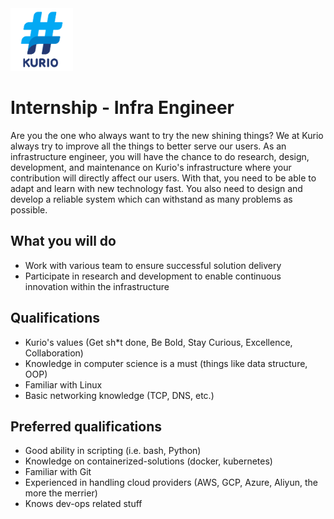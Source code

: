 <img src="../logo_kurio.png" alt="Logo" style="width: 100px;"/>

# Internship - Infra Engineer

Are you the one who always want to try the new shining things? We at Kurio always try to improve all the things to better serve our users. As an infrastructure engineer, you will have the chance to do research, design, development, and maintenance on Kurio's infrastructure where your contribution will directly affect our users. With that, you need to be able to adapt and learn with new technology fast. You also need to design and develop a reliable system which can withstand as many problems as possible.

## What you will do

- Work with various team to ensure successful solution delivery
- Participate in research and development to enable continuous innovation within the infrastructure

## Qualifications

- Kurio's values (Get sh*t done, Be Bold, Stay Curious, Excellence, Collaboration)
- Knowledge in computer science is a must (things like data structure, OOP)
- Familiar with Linux
- Basic networking knowledge (TCP, DNS, etc.)

## Preferred qualifications

- Good ability in scripting (i.e. bash, Python)
- Knowledge on containerized-solutions (docker, kubernetes)
- Familiar with Git
- Experienced in handling cloud providers (AWS, GCP, Azure, Aliyun, the more the merrier)
- Knows dev-ops related stuff
